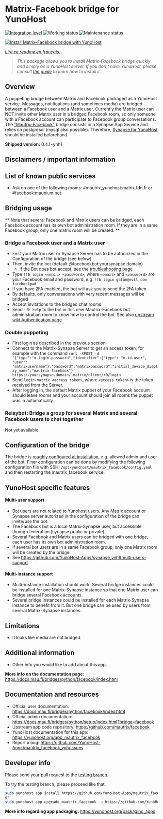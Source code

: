 <!--
N.B.: This README was automatically generated by https://github.com/YunoHost/apps/tree/master/tools/README-generator
It shall NOT be edited by hand.
-->

# Matrix-Facebook bridge for YunoHost

[![Integration level](https://dash.yunohost.org/integration/mautrix_facebook.svg)](https://dash.yunohost.org/appci/app/mautrix_facebook) ![Working status](https://ci-apps.yunohost.org/ci/badges/mautrix_facebook.status.svg) ![Maintenance status](https://ci-apps.yunohost.org/ci/badges/mautrix_facebook.maintain.svg)

[![Install Matrix-Facebook bridge with YunoHost](https://install-app.yunohost.org/install-with-yunohost.svg)](https://install-app.yunohost.org/?app=mautrix_facebook)

*[Lire ce readme en français.](./README_fr.md)*

> *This package allows you to install Matrix-Facebook bridge quickly and simply on a YunoHost server.
If you don't have YunoHost, please consult [the guide](https://yunohost.org/#/install) to learn how to install it.*

## Overview

A puppeting bridge between Matrix and Facebook packaged as a YunoHost service. Messages, notifications (and sometimes media) are bridged between a Facebook user and a Matrix user. Currently the Matrix user can NOT invite other Matrix user in a bridged Facebook room, so only someone with a Facebook account can participate to Facebook group conversations. The ["Mautrix-Facebook"](https://docs.mau.fi/bridges/python/facebook/index.html) bridge consists in a Synapse App Service and relies on postgresql (mysql also possible). Therefore, [Synapse for YunoHost](https://github.com/YunoHost-Apps/synapse_ynh) should be installed beforehand.


**Shipped version:** 0.4.1~ynh1
## Disclaimers / important information

## List of known public services

* Ask on one of the following rooms: #mautrix_yunohost:matrix.fdn.fr or #facebook:maunium.net

## Bridging usage
** Note that several Facebook and Matrix users can be bridged, each Facebook account has its own bot administration room. If they are in a same Facebook group, only one matrix room will be created. **

### Bridge a Facebook user and a Matrix user
* First your Matrix user or Synapse Server has to be authorized in the Configuration of the bridge (see below)
* Then, invite the bot (default @facebookbot:yoursynapse.domain)
  * If the Bot does bot accept, see the [troubleshooting page](https://docs.mau.fi/bridges/general/troubleshooting.html)
* Type ``!fb login <email> <password>``, where ``<email>`` and ``<password>`` are your Facebook email and password, e.g. ``!fb login gafam@evil.com facebookpwd``
* If you have 2FA enabled, the bot will ask you to send the 2FA token.
* By defaults, only conversations with very recent messages will be bridged
* Accept invitations to the bridged chat rooms
* Send ``!fb help`` to the bot in this new Mautrix-Facebook bot administration room to know how to control the bot.
See also [upstream wiki Authentication page](https://docs.mau.fi/bridges/python/facebook/authentication.html)

### Double puppeting
* First login as described in the previous section
* Connect to the Matrix-Synapse Server to get an access token, for example with the command ``curl -XPOST -d '{"type":"m.login.password","identifier":{"type": "m.id.user", "user": "matrixusername"},"password":"matrixpassword","initial_device_display_name":"mautrix-facebook"}' https://yoursynapse.domain/_matrix/client/r0/login``
* Send ``login-matrix <access token>``, where ``<access token>`` is the token received from the Server.
* After logging in, the default Matrix puppet of your Facebook account should leave rooms and your account should join all rooms the puppet was in automatically.


### Relaybot: Bridge a group for several Matrix and several Facebook users to chat together
Not yet available

## Configuration of the bridge

The bridge is [roughly configured at installation](https://github.com/YunoHost-Apps/mautrix_facebook_ynh/blob/master/conf/config.yaml), e.g. allowed admin and user of the bot. Finer configuration can be done by modifying the
following configuration file with SSH: 
```/opt/yunohost/mautrix_facebook/config.yaml```
and then restarting the mautrix_facebook service.

## YunoHost specific features

#### Multi-user support

* Bot users are not related to Yunohost users. Any Matrix account or Synapse server autorized in the configuration of the bridge can invite/use the bot. 
* The Facebook bot is a local Matrix-Synapse user, but accessible through federation (synapse public or private).
* Several Facebook and Matrix users can be bridged with one bridge, each user has its own bot administration room. 
* If several bot users are in a same Facebook group, only one Matrix room will be created by the bridge.
* See https://github.com/YunoHost-Apps/synapse_ynh#multi-users-support

#### Multi-instance support

* Multi-instance installation should work. Several bridge instances could be installed for one Matrix-Synapse instance so that one Matrix user can bridge several Facebook accounts. 
* Several bridge instances could be installed for each Matrix-Synapse instance to benefit from it. But one bridge can be used by users from several Matrix-Synapse instances.

## Limitations

* It looks like media are not bridged. 

## Additional information

* Other info you would like to add about this app.

**More info on the documentation page:**  
https://docs.mau.fi/bridges/python/facebook/index.html

## Documentation and resources

* Official user documentation: <https://docs.mau.fi/bridges/python/facebook/index.html>
* Official admin documentation: <https://docs.mau.fi/bridges/python/setup/index.html?bridge=facebook>
* Upstream app code repository: <https://github.com/mautrix/facebook>
* YunoHost documentation for this app: <https://yunohost.org/app_mautrix_facebook>
* Report a bug: <https://github.com/YunoHost-Apps/mautrix_facebook_ynh/issues>

## Developer info

Please send your pull request to the [testing branch](https://github.com/YunoHost-Apps/mautrix_facebook_ynh/tree/testing).

To try the testing branch, please proceed like that.

``` bash
sudo yunohost app install https://github.com/YunoHost-Apps/mautrix_facebook_ynh/tree/testing --debug
or
sudo yunohost app upgrade mautrix_facebook -u https://github.com/YunoHost-Apps/mautrix_facebook_ynh/tree/testing --debug
```

**More info regarding app packaging:** <https://yunohost.org/packaging_apps>
